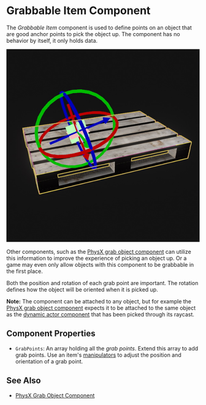 # Grabbable Item Component

The *Grabbable Item* component is used to define points on an object that are good anchor points to pick the object up. The component has no behavior by itself, it only holds data.

![Item Grab Point](media/item-grab-point.jpg)

Other components, such as the [PhysX grab object component](../physics/special/physx-grab-object-component.md) can utilize this information to improve the experience of picking an object up. Or a game may even only allow objects with this component to be grabbable in the first place.

Both the position and rotation of each grab point are important. The rotation defines how the object will be oriented when it is picked up.

**Note:** The component can be attached to any object, but for example the [PhysX grab object component](../physics/special/physx-grab-object-component.md) expects it to be attached to the same object as the [dynamic actor component](../physics/actors/physx-dynamic-actor-component.md) that has been picked through its raycast.

## Component Properties

* `GrabPoints`: An array holding all the *grab points*. Extend this array to add grab points. Use an item's [manipulators](../scenes/gizmos.md#manipulators) to adjust the position and orientation of a grab point.

## See Also


* [PhysX Grab Object Component](../physics/special/physx-grab-object-component.md)
